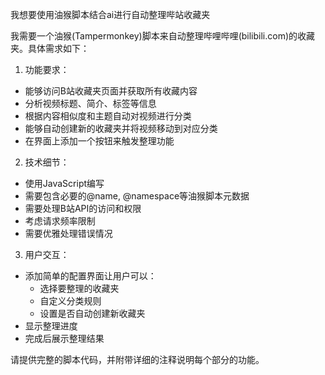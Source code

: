 我想要使用油猴脚本结合ai进行自动整理哔站收藏夹

我需要一个油猴(Tampermonkey)脚本来自动整理哔哩哔哩(bilibili.com)的收藏夹。具体需求如下：

1. 功能要求：

- 能够访问B站收藏夹页面并获取所有收藏内容
- 分析视频标题、简介、标签等信息
- 根据内容相似度和主题自动对视频进行分类
- 能够自动创建新的收藏夹并将视频移动到对应分类
- 在界面上添加一个按钮来触发整理功能

2. 技术细节：

- 使用JavaScript编写
- 需要包含必要的@name, @namespace等油猴脚本元数据
- 需要处理B站API的访问和权限
- 考虑请求频率限制
- 需要优雅处理错误情况

3. 用户交互：

- 添加简单的配置界面让用户可以：
  * 选择要整理的收藏夹
  * 自定义分类规则
  * 设置是否自动创建新收藏夹
- 显示整理进度
- 完成后展示整理结果

请提供完整的脚本代码，并附带详细的注释说明每个部分的功能。
